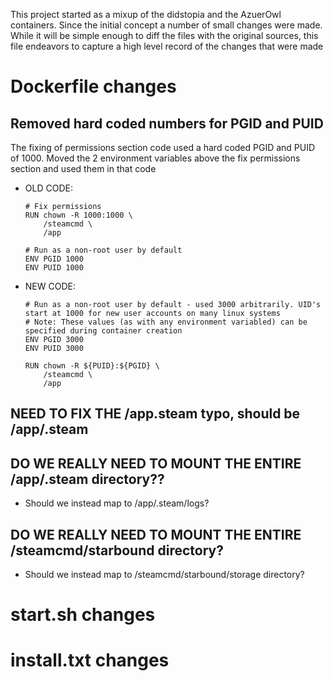This project started as a mixup of the didstopia and the AzuerOwl containers.
Since the initial concept a number of small changes were made. 
While it will be simple enough to diff the files with the original sources, this file endeavors to capture a high level record of the changes that were made

# Dockerfile changes

## Removed hard coded numbers for PGID and PUID
The fixing of permissions section code used a hard coded PGID and PUID of 1000. Moved the 2 environment variables above the fix permissions section and used them in that code
- OLD CODE:
  ```
  # Fix permissions
  RUN chown -R 1000:1000 \
      /steamcmd \
      /app
  
  # Run as a non-root user by default
  ENV PGID 1000
  ENV PUID 1000
  ```

- NEW CODE:
  ```
  # Run as a non-root user by default - used 3000 arbitrarily. UID's start at 1000 for new user accounts on many linux systems
  # Note: These values (as with any environment variabled) can be specified during container creation
  ENV PGID 3000
  ENV PUID 3000
  
  RUN chown -R ${PUID}:${PGID} \
      /steamcmd \
      /app
  ```


## NEED TO FIX THE /app.steam typo, should be /app/.steam

## DO WE REALLY NEED TO MOUNT THE ENTIRE /app/.steam directory?? 
  - Should we instead map to /app/.steam/logs?

## DO WE REALLY NEED TO MOUNT THE ENTIRE /steamcmd/starbound directory?
  - Should we instead map to /steamcmd/starbound/storage directory?

# start.sh changes

# install.txt changes

